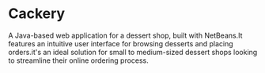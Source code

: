 # Cackery
A Java-based web application for a dessert shop, built with NetBeans.It features an intuitive user interface for browsing desserts and placing orders.it's an ideal solution for small to medium-sized dessert shops looking to streamline their online ordering process.
